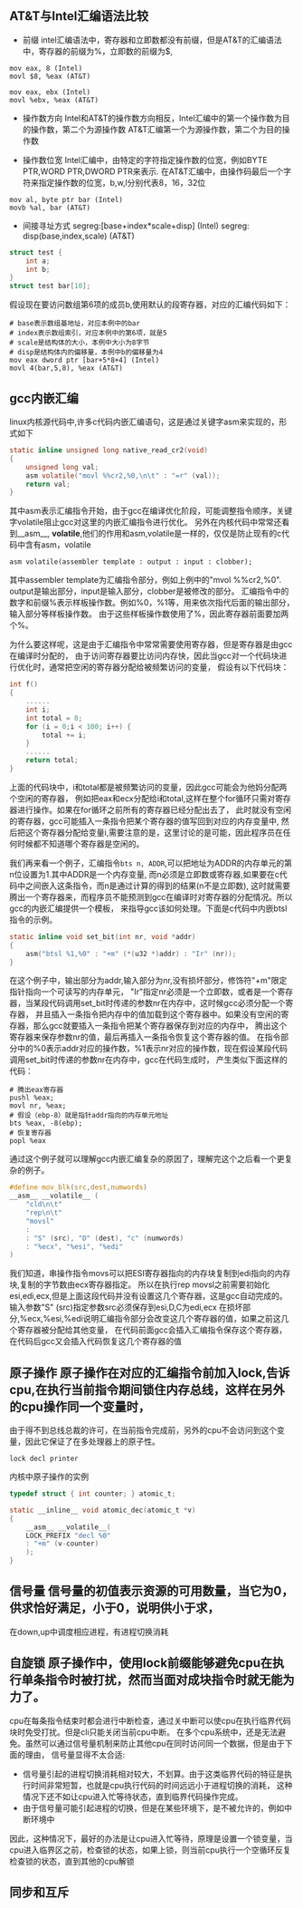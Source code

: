 ## AT&T与Intel汇编语法比较

* 前缀 intel汇编语法中，寄存器和立即数都没有前缀，但是AT&T的汇编语法中，寄存器的前缀为%，立即数的前缀为$,

```Assembly
mov eax, 8 (Intel)
movl $8, %eax (AT&T)

mov eax, ebx (Intel)
movl %ebx, %eax (AT&T)
```

* 操作数方向 Intel和AT&T的操作数方向相反，Intel汇编中的第一个操作数为目的操作数，第二个为源操作数
AT&T汇编第一个为源操作数，第二个为目的操作数 

* 操作数位宽 Intel汇编中，由特定的字符指定操作数的位宽，例如BYTE PTR,WORD PTR,DWORD PTR来表示.
在AT&T汇编中，由操作码最后一个字符来指定操作数的位宽，b,w,l分别代表8，16，32位

```Assembly 
mov al, byte ptr bar (Intel)
movb %al, bar (AT&T)
```

* 间接寻址方式 
segreg:[base+index*scale+disp] (Intel)
segreg: disp(base,index,scale) (AT&T)

```C
struct test {
	int a;
	int b;
}
struct test bar[10];
```
假设现在要访问数组第6项的成员b,使用默认的段寄存器，对应的汇编代码如下：

```Assembly
# base表示数组基地址，对应本例中的bar
# index表示数组索引，对应本例中的第6项，就是5
# scale是结构体的大小，本例中大小为8字节
# disp是结构体内的偏移量，本例中b的偏移量为4
mov eax dword ptr [bar+5*8+4] (Intel)
movl 4(bar,5,8), %eax (AT&T)
```

## gcc内嵌汇编
linux内核源代码中,许多c代码内嵌汇编语句，这是通过关键字asm来实现的，形式如下

```C
static inline unsigned long native_read_cr2(void)
{
	unsigned long val;
	asm volatile("movl %%cr2,%0,\n\t" : "=r" (val));
	return val;
}
```

其中asm表示汇编指令开始，由于gcc在编译优化阶段，可能调整指令顺序，关键字volatile阻止gcc对这里的内嵌汇编指令进行优化。
另外在内核代码中常常还看到__asm__, __volatile__,他们的作用和asm,volatile是一样的，仅仅是防止现有的c代码中含有asm，volatile

```Assembly
asm volatile(assembler template : output : input : clobber);
```
其中assembler template为汇编指令部分，例如上例中的"mvol %%cr2,%0". output是输出部分，input是输入部分，clobber是被修改的部分。
汇编指令中的数字和前缀%表示样板操作数。例如%0，%1等，用来依次指代后面的输出部分，输入部分等样板操作数。
由于这些样板操作数使用了%，因此寄存器前面要加两个%。

为什么要这样呢，这是由于汇编指令中常常需要使用寄存器，但是寄存器是由gcc在编译时分配的，
由于访问寄存器要比访问内存快，因此当gcc对一个代码块进行优化时，通常把空闲的寄存器分配给被频繁访问的变量，
假设有以下代码块：

```C
int f()
{
	......
	int i;
	int total = 0;
	for (i = 0;i < 100; i++) {
		total += i;
	}
	......
	return total;
}
```
上面的代码块中，i和total都是被频繁访问的变量，因此gcc可能会为他妈分配两个空闲的寄存器，
例如把eax和ecx分配给i和total,这样在整个for循环只需对寄存器进行操作。如果在for循环之前所有的寄存器已经分配出去了，
此时就没有空闲的寄存器，gcc可能插入一条指令把某个寄存器的值写回到对应的内存变量中,
然后把这个寄存器分配给变量i,需要注意的是，这里讨论的是可能，因此程序员在任何时候都不知道哪个寄存器是空闲的。

我们再来看一个例子，汇编指令` bts n, ADDR `,可以把地址为ADDR的内存单元的第n位设置为1.其中ADDR是一个内存变量,
而n必须是立即数或寄存器,如果要在c代码中之间嵌入这条指令，而n是通过计算的得到的结果(n不是立即数),
这时就需要腾出一个寄存器来，而程序员不能预测到gcc在编译时对寄存器的分配情况。所以gcc的内嵌汇编提供一个模板，
来指导gcc该如何处理。下面是c代码中内嵌btsl指令的示例。

```C
static inline void set_bit(int nr, void *addr)
{
	asm("btsl %1,%0" : "+m" (*(u32 *)addr) : "Ir" (nr));
}
```
在这个例子中，输出部分为addr,输入部分为nr,没有损坏部分，修饰符"+m"限定指针指向一个可读写的内存单元，
"Ir"指定nr必须是一个立即数，或者是一个寄存器，当某段代码调用set_bit时传递的参数nr在内存中，这时候gcc必须分配一个寄存器，
并且插入一条指令把内存中的值加载到这个寄存器中。如果没有空闲的寄存器，那么gcc就要插入一条指令把某个寄存器保存到对应的内存中，
腾出这个寄存器来保存参数nr的值，最后再插入一条指令恢复这个寄存器的值。
在指令部分中的%0表示addr对应的操作数，%1表示nr对应的操作数，现在假设某段代码调用set_bit时传递的参数nr在内存中，gcc在代码生成时，
产生类似下面这样的代码：

```Assembly
# 腾出eax寄存器
pushl %eax;
movl nr, %eax;
# 假设（ebp-8）就是指针addr指向的内存单元地址
bts %eax, -8(ebp);
# 恢复寄存器
popl %eax
```

通过这个例子就可以理解gcc内嵌汇编复杂的原因了，理解完这个之后看一个更复杂的例子。

```C
#define mov_blk(src,dest,numwords)
__asm__ __volatile__ (
	"cld\n\t"
	"rep\n\t"
	"movsl"
	:
	: "S" (src), "D" (dest), "c" (numwords)
	: "%ecx", "%esi", "%edi" 
)
```
我们知道，串操作指令movs可以把ESI寄存器指向的内存块复制到edi指向的内存块,复制的字节数由ecx寄存器指定。
所以在执行rep movsl之前需要初始化esi,edi,ecx,但是上面这段代码并没有设置这几个寄存器，这是gcc自动完成的。
输入参数"S" (src)指定参数src必须保存到esi,D,C为edi,ecx
在损坏部分,%ecx,%esi,%edi说明汇编指令部分会改变这几个寄存器的值，如果之前这几个寄存器被分配给其他变量，
在代码前面gcc会插入汇编指令保存这个寄存器，在代码后gcc又会插入代码恢复这几个寄存器的值

## 原子操作 原子操作在对应的汇编指令前加入lock,告诉cpu,在执行当前指令期间锁住内存总线，这样在另外的cpu操作同一个变量时，
由于得不到总线总裁的许可，在当前指令完成前，另外的cpu不会访问到这个变量，因此它保证了在多处理器上的原子性。

```Assembly
lock decl printer
```

内核中原子操作的实例

```C
typedef struct { int counter; } atomic_t;

static __inline__ void atomic_dec(atomic_t *v)
{
	__asm__ __volatile__(
	LOCK_PREFIX "decl %0"
	: "+m" (v-counter)
	);
}
```

## 信号量 信号量的初值表示资源的可用数量，当它为0，供求恰好满足，小于0，说明供小于求，
在down,up中调度相应进程，有进程切换消耗
## 自旋锁 原子操作中，使用lock前缀能够避免cpu在执行单条指令时被打扰，然而当面对成块指令时就无能为力了。
cpu在每条指令结束时都会进行中断检查，通过关中断可以使cpu在执行临界代码块时免受打扰。但是cli只能关闭当前cpu中断。
在多个cpu系统中，还是无法避免。虽然可以通过信号量机制来防止其他cpu在同时访问同一个数据，但是由于下面的理由，
信号量显得不太合适:

* 信号量引起的进程切换消耗相对较大，不划算。由于这类临界代码的特征是执行时间非常短暂，也就是cpu执行代码的时间远远小于进程切换的消耗，
这种情况下还不如让cpu进入忙等待状态，直到临界代码操作完成。
* 由于信号量可能引起进程的切换，但是在某些环境下，是不被允许的，例如中断环境中

因此，这种情况下，最好的办法是让cpu进入忙等待，原理是设置一个锁变量，当cpu进入临界区之前，检查锁的状态，如果上锁，则当前cpu执行一个空循环反复检查锁的状态，直到其他的cpu解锁
## 同步和互斥
